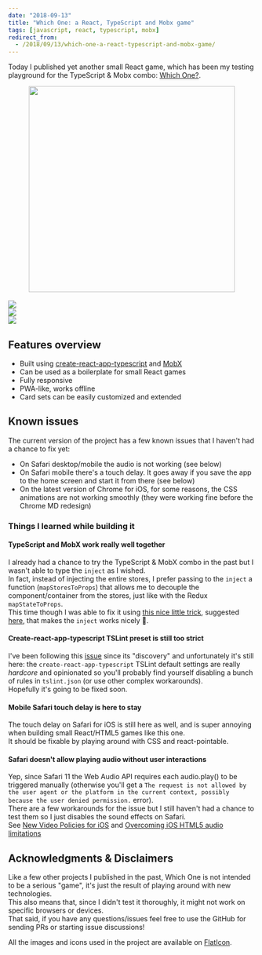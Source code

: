 ```yaml
---
date: "2018-09-13"
title: "Which One: a React, TypeScript and Mobx game"
tags: [javascript, react, typescript, mobx]
redirect_from:
  - /2018/09/13/which-one-a-react-typescript-and-mobx-game/
---
```


Today I published yet another small React game, which has been my testing playground for the TypeScript & Mobx combo: [Which One?](https://github.com/mmazzarolo/which-one).

<div align="center">
  <div style="width:420px">
    <img src="/images/logo.png" width="420">
  </div>
</div>

<br />
 
<div class="float-images">
  <div style="width:220px">
    <img src="/images/screenshot-1.png" />
  </div>
  <div style="width:220px">
    <img src="/images/screenshot-2.png" />
  </div>
  <div style="width:220px">
    <img src="/images/screenshot-3.png" />
  </div>
</div>

## Features overview

- Built using [create-react-app-typescript](https://github.com/wmonk/create-react-app-typescript) and [MobX](https://github.com/mobxjs/mobx)
- Can be used as a boilerplate for small React games
- Fully responsive
- PWA-like, works offline
- Card sets can be easily customized and extended

## Known issues

The current version of the project has a few known issues that I haven't had a chance to fix yet:

- On Safari desktop/mobile the audio is not working (see below)
- On Safari mobile there's a touch delay. It goes away if you save the app to the home screen and start it from there (see below)
- On the latest version of Chrome for iOS, for some reasons, the CSS animations are not working smoothly (they were working fine before the Chrome MD redesign)

### Things I learned while building it

#### TypeScript and MobX work really well together

I already had a chance to try the TypeScript & MobX combo in the past but I wasn't able to type the `inject` as I wished.  
In fact, instead of injecting the entire stores, I prefer passing to the `inject` a function (`mapStoresToProps`) that allows me to decouple the component/container from the stores, just like with the Redux `mapStateToProps`.  
This time though I was able to fix it using [this nice little trick](https://github.com/mmazzarolo/which-one/blob/master/src/%40types/mobx-react.d.ts), suggested [here](https://github.com/mobxjs/mobx-react/issues/256), that makes the `inject` works nicely 🎉.

#### Create-react-app-typescript TSLint preset is still too strict

I've been following this [issue](https://github.com/wmonk/create-react-app-typescript/issues/333) since its "discovery" and unfortunately it's still here: the `create-react-app-typescript` TSLint default settings are really _hardcore_ and opinionated so you'll probably find yourself disabling a bunch of rules in `tslint.json` (or use other complex workarounds).  
Hopefully it's going to be fixed soon.

#### Mobile Safari touch delay is here to stay

The touch delay on Safari for iOS is still here as well, and is super annoying when building small React/HTML5 games like this one.  
It should be fixable by playing around with CSS and react-pointable.

#### Safari doesn't allow playing audio without user interactions

Yep, since Safari 11 the Web Audio API requires each audio.play() to be triggered manually (otherwise you'll get a `The request is not allowed by the user agent or the platform in the current context, possibly because the user denied permission.` error).  
There are a few workarounds for the issue but I still haven't had a chance to test them so I just disables the sound effects on Safari.  
See [New Video Policies for iOS](https://webkit.org/blog/6784/new-video-policies-for-ios/) and [Overcoming iOS HTML5 audio limitations](https://www.ibm.com/developerworks/library/wa-ioshtml5/index.html#N1025A)

## Acknowledgments & Disclaimers

Like a few other projects I published in the past, Which One is not intended to be a serious "game", it's just the result of playing around with new technologies.  
This also means that, since I didn't test it thoroughly, it might not work on specific browsers or devices.  
That said, if you have any questions/issues feel free to use the GitHub for sending PRs or starting issue discussions!

All the images and icons used in the project are available on [FlatIcon](https://www.flaticon.com/).
